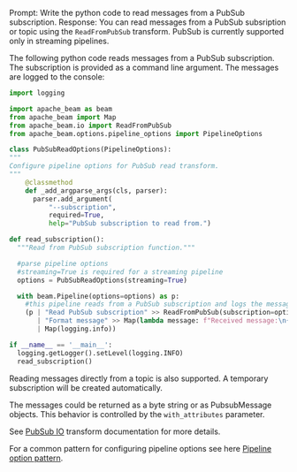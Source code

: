 Prompt:
Write the python code to read messages from a PubSub subscription.
Response:
You can read messages from a PubSub subsription or topic using the `ReadFromPubSub` transform. PubSub is currently supported only in streaming pipelines.

The following python code reads messages from a PubSub subscription. The subscription is provided as a command line argument. The messages are logged to the console:

```python
import logging

import apache_beam as beam
from apache_beam import Map
from apache_beam.io import ReadFromPubSub
from apache_beam.options.pipeline_options import PipelineOptions

class PubSubReadOptions(PipelineOptions):
"""
Configure pipeline options for PubSub read transform.
"""
    @classmethod
    def _add_argparse_args(cls, parser):
      parser.add_argument(
          "--subscription",
          required=True,
          help="PubSub subscription to read from.")

def read_subscription():
  """Read from PubSub subscription function."""

  #parse pipeline options
  #streaming=True is required for a streaming pipeline
  options = PubSubReadOptions(streaming=True)

  with beam.Pipeline(options=options) as p:
    #this pipeline reads from a PubSub subscription and logs the messages to the console
    (p | "Read PubSub subscription" >> ReadFromPubSub(subscription=options.subscription)
       | "Format message" >> Map(lambda message: f"Received message:\n{message}\n")
       | Map(logging.info))

if __name__ == '__main__':
  logging.getLogger().setLevel(logging.INFO)
  read_subscription()

```
Reading messages directly from a topic is also supported. A temporary subscription will be created automatically.

The messages could be returned as a byte string or as PubsubMessage objects. This behavior is controlled by the `with_attributes` parameter.

See [PubSub IO](https://beam.apache.org/releases/pydoc/current/apache_beam.io.gcp.pubsub.html) transform documentation for more details.

For a common pattern for configuring pipeline options see here [Pipeline option pattern](https://beam.apache.org/documentation/patterns/pipeline-options/).